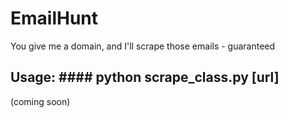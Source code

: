 EmailHunt
=========

You give me a domain, and I'll scrape those emails - guaranteed

## Usage: #### python scrape_class.py [url]

(coming soon)
